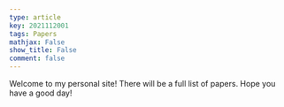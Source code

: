 ```yaml
---
type: article
key: 2021112001
tags: Papers
mathjax: False
show_title: False
comment: false
---
```


Welcome to my personal site! There will be a full list of papers. Hope you have a good day!
